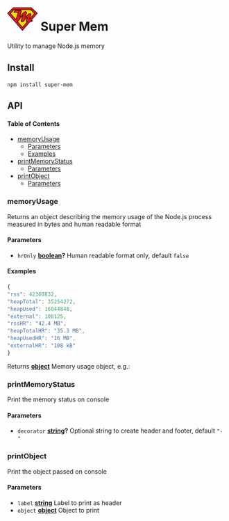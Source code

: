 # ![super-mem](docs/super-mem.png) Super Mem

Utility to manage Node.js memory

## Install

    npm install super-mem

## API

<!-- Generated by documentation.js. Update this documentation by updating the source code. -->

#### Table of Contents

-   [memoryUsage](#memoryusage)
    -   [Parameters](#parameters)
    -   [Examples](#examples)
-   [printMemoryStatus](#printmemorystatus)
    -   [Parameters](#parameters-1)
-   [printObject](#printobject)
    -   [Parameters](#parameters-2)

### memoryUsage

Returns an object describing the memory usage of the Node.js process measured in bytes and human readable format

#### Parameters

-   `hrOnly` **[boolean](https://developer.mozilla.org/docs/Web/JavaScript/Reference/Global_Objects/Boolean)?** Human readable format only, default `false`

#### Examples

```javascript
{
"rss": 42360832,
"heapTotal": 35254272,
"heapUsed": 16044848,
"external": 108125,
"rssHR": "42.4 MB",
"heapTotalHR": "35.3 MB",
"heapUsedHR": "16 MB",
"externalHR": "108 kB"
}
```

Returns **[object](https://developer.mozilla.org/docs/Web/JavaScript/Reference/Global_Objects/Object)** Memory usage object, e.g.:

### printMemoryStatus

Print the memory status on console

#### Parameters

-   `decorator` **[string](https://developer.mozilla.org/docs/Web/JavaScript/Reference/Global_Objects/String)?** Optional string to create header and footer, default `"-"`

### printObject

Print the object passed on console

#### Parameters

-   `label` **[string](https://developer.mozilla.org/docs/Web/JavaScript/Reference/Global_Objects/String)** Label to print as header
-   `object` **[object](https://developer.mozilla.org/docs/Web/JavaScript/Reference/Global_Objects/Object)** Object to print

